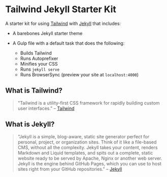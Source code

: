 # Tailwind Jekyll Starter Kit
A starter kit for using [Tailwind](https://tailwindcss.com) with [Jekyll](https://jekyllrb.com/) that includes:
* A barebones Jekyll starter theme
* A Gulp file with a default task that does the following:

    * Builds Tailwind
    * Runs Autoprefixer
    * Minifies your CSS
    * Runs `jekyll serve`
    * Runs BrowserSync (preview your site at `localhost:4000`)

## What is Tailwind?
>"Tailwind is a utility-first CSS framework for rapidly building custom user interfaces." – [Tailwind](https://tailwindcss.com)

## What is Jekyll?
>"Jekyll is a simple, blog-aware, static site generator perfect for personal, project, or organization sites. Think of it like a file-based CMS, without all the complexity. Jekyll takes your content, renders Markdown and Liquid templates, and spits out a complete, static website ready to be served by Apache, Nginx or another web server. Jekyll is the engine behind GitHub Pages, which you can use to host sites right from your GitHub repositories." – [Jekyll](https://jekyllrb.com/)
